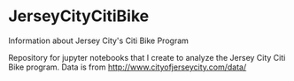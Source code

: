 # JerseyCityCitiBike
Information about Jersey City's Citi Bike Program

Repository for jupyter notebooks that I create to analyze the Jersey City Citi Bike program. Data is from http://www.cityofjerseycity.com/data/
